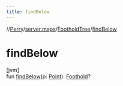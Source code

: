 ```yaml
---
title: findBelow
---
```

//[Perry](../../../index.html)/[server.maps](../index.html)/[FootholdTree](index.html)/[findBelow](find-below.html)



# findBelow



[jvm]\
fun [findBelow](find-below.html)(p: [Point](https://docs.oracle.com/javase/8/docs/api/java/awt/Point.html)): [Foothold](../-foothold/index.html)?




